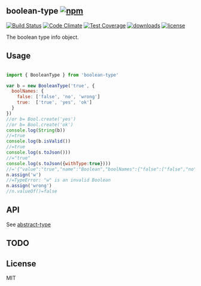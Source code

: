 ## boolean-type [![npm][npm-svg]][npm]

[![Build Status][travis-svg]][travis]
[![Code Climate][codeclimate-svg]][codeclimate]
[![Test Coverage][codeclimate-test-svg]][codeclimate-test]
[![downloads][npm-download-svg]][npm]
[![license][npm-license-svg]][npm]

[npm]: https://npmjs.org/package/boolean-type
[npm-svg]: https://img.shields.io/npm/v/boolean-type.svg
[npm-download-svg]: https://img.shields.io/npm/dm/boolean-type.svg
[npm-license-svg]: https://img.shields.io/npm/l/boolean-type.svg
[travis-svg]: https://img.shields.io/travis/snowyu/boolean-type.js/master.svg
[travis]: http://travis-ci.org/snowyu/boolean-type.js
[codeclimate-svg]: https://codeclimate.com/github/snowyu/boolean-type.js/badges/gpa.svg
[codeclimate]: https://codeclimate.com/github/snowyu/boolean-type.js
[codeclimate-test-svg]: https://codeclimate.com/github/snowyu/boolean-type.js/badges/coverage.svg
[codeclimate-test]: https://codeclimate.com/github/snowyu/boolean-type.js/coverage

The boolean type info object.

## Usage

```js

import { BooleanType } from 'boolean-type'

var b = new BooleanType('true', {
  boolNames: {
    false: ['false', 'no', 'wrong']
    true:  ['true', 'yes', 'ok']
  }
})
//or b= Bool.create('yes')
//or b= Bool.create('ok')
console.log(String(b))
//=true
console.log(b.isValid())
//=true
console.log(s.toJson()))
//="true"
console.log(s.toJson({withType:true})))
//='{"value":"true","name":"Boolean","boolNames":{"false":["false","no","wrong"],"true":["true","yes","ok"]}}'
n.assign('w')
//=TypeError: "w" is an invalid Boolean
n.assign('wrong')
//n.valueOf()=false
```

## API

See [abstract-type](https://github.com/snowyu/abstract-type.js)

## TODO


## License

MIT

